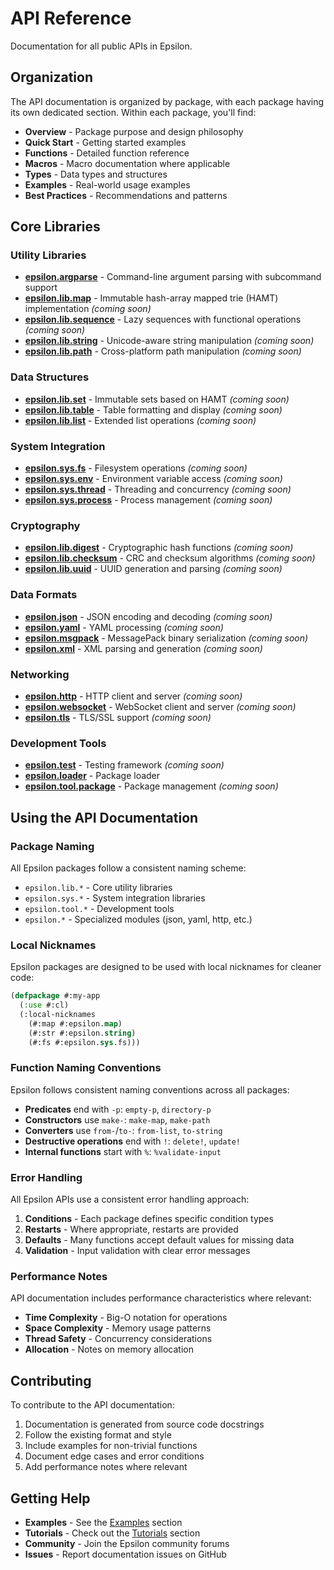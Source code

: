 # API Reference

Documentation for all public APIs in Epsilon.

## Organization

The API documentation is organized by package, with each package having its own dedicated section. Within each package, you'll find:

- **Overview** - Package purpose and design philosophy
- **Quick Start** - Getting started examples
- **Functions** - Detailed function reference
- **Macros** - Macro documentation where applicable
- **Types** - Data types and structures
- **Examples** - Real-world usage examples
- **Best Practices** - Recommendations and patterns

## Core Libraries

### Utility Libraries

- **[epsilon.argparse](epsilon.argparse/)** - Command-line argument parsing with subcommand support
- **[epsilon.lib.map](epsilon.lib.map/)** - Immutable hash-array mapped trie (HAMT) implementation *(coming soon)*
- **[epsilon.lib.sequence](epsilon.lib.sequence/)** - Lazy sequences with functional operations *(coming soon)*
- **[epsilon.lib.string](epsilon.lib.string/)** - Unicode-aware string manipulation *(coming soon)*
- **[epsilon.lib.path](epsilon.lib.path/)** - Cross-platform path manipulation *(coming soon)*

### Data Structures

- **[epsilon.lib.set](epsilon.lib.set/)** - Immutable sets based on HAMT *(coming soon)*
- **[epsilon.lib.table](epsilon.lib.table/)** - Table formatting and display *(coming soon)*
- **[epsilon.lib.list](epsilon.lib.list/)** - Extended list operations *(coming soon)*

### System Integration

- **[epsilon.sys.fs](epsilon.sys.fs/)** - Filesystem operations *(coming soon)*
- **[epsilon.sys.env](epsilon.sys.env/)** - Environment variable access *(coming soon)*
- **[epsilon.sys.thread](epsilon.sys.thread/)** - Threading and concurrency *(coming soon)*
- **[epsilon.sys.process](epsilon.sys.process/)** - Process management *(coming soon)*

### Cryptography

- **[epsilon.lib.digest](epsilon.lib.digest/)** - Cryptographic hash functions *(coming soon)*
- **[epsilon.lib.checksum](epsilon.lib.checksum/)** - CRC and checksum algorithms *(coming soon)*
- **[epsilon.lib.uuid](epsilon.lib.uuid/)** - UUID generation and parsing *(coming soon)*

### Data Formats

- **[epsilon.json](epsilon.json/)** - JSON encoding and decoding *(coming soon)*
- **[epsilon.yaml](epsilon.yaml/)** - YAML processing *(coming soon)*
- **[epsilon.msgpack](epsilon.msgpack/)** - MessagePack binary serialization *(coming soon)*
- **[epsilon.xml](epsilon.xml/)** - XML parsing and generation *(coming soon)*

### Networking

- **[epsilon.http](epsilon.http/)** - HTTP client and server *(coming soon)*
- **[epsilon.websocket](epsilon.websocket/)** - WebSocket client and server *(coming soon)*
- **[epsilon.tls](epsilon.tls/)** - TLS/SSL support *(coming soon)*

### Development Tools

- **[epsilon.test](epsilon.test/)** - Testing framework *(coming soon)*
- **[epsilon.loader](epsilon.loader/)** - Package loader
- **[epsilon.tool.package](epsilon.tool.package/)** - Package management *(coming soon)*

## Using the API Documentation

### Package Naming

All Epsilon packages follow a consistent naming scheme:

- `epsilon.lib.*` - Core utility libraries
- `epsilon.sys.*` - System integration libraries
- `epsilon.tool.*` - Development tools
- `epsilon.*` - Specialized modules (json, yaml, http, etc.)

### Local Nicknames

Epsilon packages are designed to be used with local nicknames for cleaner code:

```lisp
(defpackage #:my-app
  (:use #:cl)
  (:local-nicknames
    (#:map #:epsilon.map)
    (#:str #:epsilon.string)
    (#:fs #:epsilon.sys.fs)))
```

### Function Naming Conventions

Epsilon follows consistent naming conventions across all packages:

- **Predicates** end with `-p`: `empty-p`, `directory-p`
- **Constructors** use `make-`: `make-map`, `make-path`
- **Converters** use `from-`/`to-`: `from-list`, `to-string`
- **Destructive operations** end with `!`: `delete!`, `update!`
- **Internal functions** start with `%`: `%validate-input`

### Error Handling

All Epsilon APIs use a consistent error handling approach:

1. **Conditions** - Each package defines specific condition types
2. **Restarts** - Where appropriate, restarts are provided
3. **Defaults** - Many functions accept default values for missing data
4. **Validation** - Input validation with clear error messages

### Performance Notes

API documentation includes performance characteristics where relevant:

- **Time Complexity** - Big-O notation for operations
- **Space Complexity** - Memory usage patterns
- **Thread Safety** - Concurrency considerations
- **Allocation** - Notes on memory allocation

## Contributing

To contribute to the API documentation:

1. Documentation is generated from source code docstrings
2. Follow the existing format and style
3. Include examples for non-trivial functions
4. Document edge cases and error conditions
5. Add performance notes where relevant

## Getting Help

- **Examples** - See the [Examples](../development/examples/) section
- **Tutorials** - Check out the [Tutorials](../tutorials/) section
- **Community** - Join the Epsilon community forums
- **Issues** - Report documentation issues on GitHub
